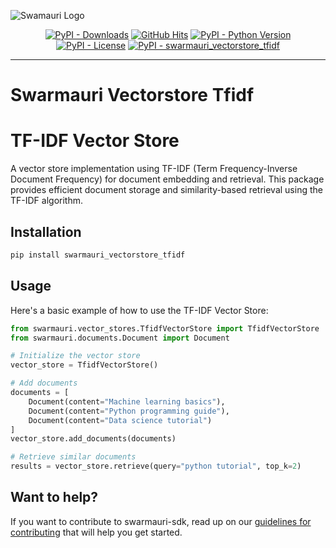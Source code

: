 
![Swamauri Logo](https://res.cloudinary.com/dbjmpekvl/image/upload/v1730099724/Swarmauri-logo-lockup-2048x757_hww01w.png)

<p align="center">
    <a href="https://pypi.org/project/swarmauri_vectorstore_tfidf/">
        <img src="https://img.shields.io/pypi/dm/swarmauri_vectorstore_tfidf" alt="PyPI - Downloads"/></a>
    <a href="https://github.com/swarmauri/swarmauri-sdk/pkgs/standards/swarmauri_vectorstore_tfidf/README.md">
        <img src="https://hits.seeyoufarm.com/api/count/incr/badge.svg?url=https://github.com/swarmauri/swarmauri-sdk/pkgs/standards/swarmauri_vectorstore_tfidf/README.md&count_bg=%2379C83D&title_bg=%23555555&icon=&icon_color=%23E7E7E7&title=hits&edge_flat=false" alt="GitHub Hits"/></a>
    <a href="https://pypi.org/project/swarmauri_vectorstore_tfidf/">
        <img src="https://img.shields.io/pypi/pyversions/swarmauri_vectorstore_tfidf" alt="PyPI - Python Version"/></a>
    <a href="https://pypi.org/project/swarmauri_vectorstore_tfidf/">
        <img src="https://img.shields.io/pypi/l/swarmauri_vectorstore_tfidf" alt="PyPI - License"/></a>
    <a href="https://pypi.org/project/swarmauri_vectorstore_tfidf/">
        <img src="https://img.shields.io/pypi/v/swarmauri_vectorstore_tfidf?label=swarmauri_vectorstore_tfidf&color=green" alt="PyPI - swarmauri_vectorstore_tfidf"/></a>
</p>

---

# Swarmauri Vectorstore Tfidf
# TF-IDF Vector Store

A vector store implementation using TF-IDF (Term Frequency-Inverse Document Frequency) for document embedding and retrieval. This package provides efficient document storage and similarity-based retrieval using the TF-IDF algorithm.

## Installation

```bash
pip install swarmauri_vectorstore_tfidf
```

## Usage

Here's a basic example of how to use the TF-IDF Vector Store:

```python
from swarmauri.vector_stores.TfidfVectorStore import TfidfVectorStore
from swarmauri.documents.Document import Document

# Initialize the vector store
vector_store = TfidfVectorStore()

# Add documents
documents = [
    Document(content="Machine learning basics"),
    Document(content="Python programming guide"),
    Document(content="Data science tutorial")
]
vector_store.add_documents(documents)

# Retrieve similar documents
results = vector_store.retrieve(query="python tutorial", top_k=2)
```

## Want to help?

If you want to contribute to swarmauri-sdk, read up on our [guidelines for contributing](https://github.com/swarmauri/swarmauri-sdk/blob/master/contributing.md) that will help you get started.
